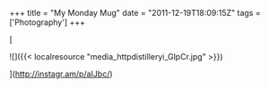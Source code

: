 +++
title = "My Monday Mug"
date = "2011-12-19T18:09:15Z"
tags = ['Photography']
+++

[

![]({{< localresource "media_httpdistilleryi_GlpCr.jpg" >}})

](http://instagr.am/p/aIJbc/)

